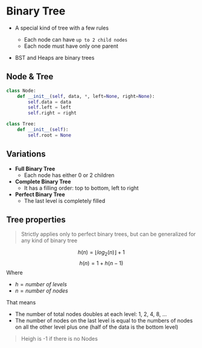 # Binary Tree

- A special kind of tree with a few rules
  - Each node can have `up to 2 child nodes`
  - Each node must have only one parent

- BST and Heaps are binary trees

## Node & Tree

```python
class Node:
    def __init__(self, data, *, left=None, right=None):
        self.data = data
        self.left = left
        self.right = right

class Tree:
    def __init__(self):
        self.root = None
```

## Variations

- **Full Binary Tree**
  - Each node has either 0 or 2 children
- **Complete Binary Tree**
  - It has a filling order: top to bottom, left to right
- **Perfect Binary Tree**
  - The last level is completely filled

## Tree properties

> Strictly applies only to perfect binary trees, but can be generalized for any kind of binary tree

$$h(n) = \lfloor log_2(n) \rfloor + 1$$
$$h(n) = 1 + h(n-1)$$
Where

- $h = number\ of\ levels$
- $n = number\ of\ nodes$

That means

- The number of total nodes doubles at each level: 1, 2, 4, 8, ...
- The number of nodes on the last level is equal to the numbers of nodes on all the other level plus one (half of the data is the bottom level)

> Heigh is -1 if there is no Nodes
